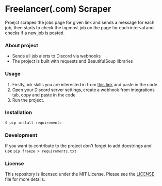 # Freelancer(.com) Scraper

Proejct scrapes the jobs page for given link and sends a message for each job, then starts to check the topmost job on the page for each interval and checks if a new job is posted.

### About project

  - Sends all job alerts to Discord via webhooks
  - The project is built with requests and BeautifulSoup libraries

### Usage



1. Firstly, ick skills you are interested in from [this link](https://www.freelancer.com/jobs/django_web-scraping_python_data-mining_microsoft-sql-server_tsql/?languages=en) and paste in the code
2. Open your Discord server settings, create a webhook from integrations tab, copy and paste in the code 
3. Run the project.

### Installation

```sh
$ pip install requirements
```

### Development

If you want to contribute to the project don't forget to add docstrings and use `pip freeze > requirements.txt` 


### License
This repository is licensed under the MIT License. Please see the [LICENSE](https://github.com/nurettinabaci/BlogProject/blob/master/LICENCE) file for more details.